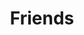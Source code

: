 ---
pid: ws41
title: Friends
location_transcription: 6th Street
coordinates: "[-75.151097784971, 39.947647828579]"
zipcode: '19147'
gen_neighborhood: South Philadelphia
neighborhood: Queen Village,Bella Vista,Pennsport,Italian Market
outside_phl: 
age: '4'
age_range: "<6"
instagram: 
image_file_name: ws_41.jpg
proposal_transcription: 
topic: Unity
topic_summary: '0'
type: Other No Form
keywords_other: 
credit: Ciara
image_labels: 
twitter: 
facebook: 
permalink: "/monuments/ws41/"
layout: item-page
---